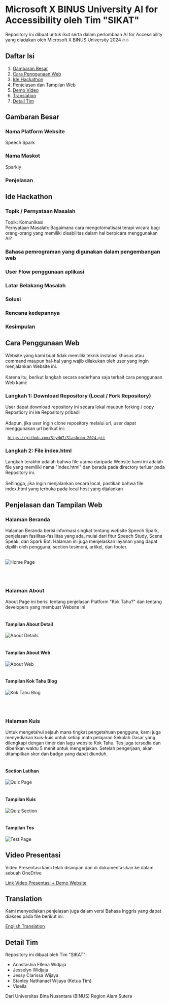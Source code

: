 # Microsoft X BINUS University AI for Accessibility oleh Tim "SIKAT"

Repository ini dibuat untuk ikut serta dalam perlombaan AI for Accessibility yang diadakan oleh Microsoft X BINUS University 2024 🔥🔥

## Daftar Isi
1. [Gambaran Besar](https://github.com/Visella/Sikat#Gambaran-Besar)
2. [Cara Penggunaan Web](https://github.com/StyNW7/Slashcom_2024#Cara-Penggunaan-Web)
3. [Ide Hackathon](https://github.com/StyNW7/Slashcom_2024#Ide-Hackathon)
4. [Penjelasan dan Tampilan Web](https://github.com/StyNW7/Slashcom_2024#Penjelasan-dan-Tampilan-Web)
5. [Demo Video](https://github.com/StyNW7/Slashcom_2024#Demo-Video)
6. [Translation](https://github.com/StyNW7/Slashcom_2024#Translation)
7. [Detail Tim](https://github.com/StyNW7/Slashcom_2024#Detail-Tim)

## Gambaran Besar

### Nama Platform Website
Speech Spark

### Nama Maskot
Sparkly

### Penjelasan


## Ide Hackathon

### Topik / Pernyataan Masalah
Topik: Komunikasi
<br>
Pernyataan Masalah: Bagaimana cara mengotomatisasi terapi wicara bagi orang-orang yang memiliki disabilitas dalam hal berbicara menggunakan AI?


### Bahasa pemrograman yang digunakan dalam pengembangan web

### User Flow penggunaan aplikasi


### Latar Belakang Masalah


### Solusi

### Rencana kedepannya

### Kesimpulan


## Cara Penggunaan Web

Website yang kami buat tidak memiliki teknik instalasi khusus atau command maupun hal-hal yang wajib dilakukan oleh user yang ingin menjalankan Website ini.
<br> <br>
Karena itu, berikut langkah secara sederhana saja terkait cara penggunaan Web kami:

### Langkah 1: Download Repository (Local / Fork Repository)

User dapat download repository ini secara lokal maupun forking / copy Repostiory ini ke Repository pribadi
<br> <br>
Adapun, jika user ingin clone repository melalui url, user dapat menggunakan url berikut ini:

<code> https://github.com/StyNW7/Slashcom_2024.git </code>

### Langkah 2: File index.html

Langkah terakhir adalah bahwa file utama daripada Website kami ini adalah file yang memiliki nama "index.html" dan berada pada directory terluar pada Repository ini.
<br> <br>
Sehingga, jika ingin menjalankan secara local, pastikan bahwa file index.html yang terbuka pada local host yang dijalankan

## Penjelasan dan Tampilan Web

<!-- Home Page -->

### Halaman Beranda
Halaman Beranda berisi informasi singkat tentang website Speech Spark, penjelasan fasilitas-fasilitas yang ada, mulai dari fitur Speech Study, Scene Speak, dan Spark Bot. Halaman ini juga menjelaskan layanan yang dapat dipilih oleh pengguna, section tesimoni, artikel, dan footer.
<br> <br>

![Home Page](https://github.com/Visella/Sikat/assets/76080599/caf8135e-75b3-4cfc-bd82-1615650aa1f2)

<!-- About Page -->

<br> <br>
### Halaman About
About Page ini berisi tentang penjelasan Platform "Kok Tahu?" dan tentang developers yang membuat Website ini
<br> <br>

#### Tampilan About Detail
![About Details](https://github.com/StyNW7/Slashcom_2024/assets/76080599/e3cc98ac-c0fd-4171-87c1-d68d5a284b03)
<br> <br>

#### Tampilan About Web
![About Web](https://github.com/StyNW7/Slashcom_2024/assets/76080599/3ffc67cf-74f7-471a-a723-2cfb6df269a5)
<br> <br>

#### Tampilan Kok Tahu Blog
![Kok Tahu Blog](https://github.com/StyNW7/Slashcom_2024/assets/76080599/5c6e9175-df75-4804-8e92-fbec6eac4d0e)

<!-- Exercise Page -->

<br> <br>
### Halaman Kuis
Untuk mengetahui sejauh mana tingkat pengetahuan pengguna, kami juga menyediakan kuis-kuis untuk setiap mata pelajaran Sekolah Dasar yang dilengkapi dengan timer dan lagu website Kok Tahu. Tes juga tersedia dan diberikan waktu 5 menit untuk mengerjakan. Setelah pengerjaan, akan ditampilkan skor dan badge yang dapat diunduh.
<br> <br>

#### Section Latihan
![Quiz Page](https://github.com/StyNW7/Slashcom_2024/assets/76080599/e4543b1c-eb13-46e8-8c88-b69329a834d0)
<br> <br>

#### Tampilan Kuis
![Quiz Section](https://github.com/StyNW7/Slashcom_2024/assets/76080599/a03114da-7237-455f-a110-111a761ece5d)
<br> <br>

#### Tampilan Tes
![Test Page](https://github.com/StyNW7/Slashcom_2024/assets/76080599/f1fbdb7d-9eb0-4a9f-8a1d-f5ac50eb4347)

<!-- Demo -->

## Video Presentasi
Video Presentasi kami telah disimpan dan di dokumentasikan ke dalam sebuah OneDrive

<a href="https://bit.ly/sikatvideo"> Link Video Presentasi + Demo Website </a>

<!-- Translation -->

## Translation

Kami menyediakan penjelasan juga dalam versi Bahasa Inggris yang dapat diakses pada file berikut ini:

<a href="Translation/English.md"> English Translation </a>

<!-- Tim -->

## Detail Tim

Repository ini dibuat oleh Tim "SIKAT":
- Anastashia Ellena Widjaja
- Jesselyn Widjaja
- Jessy Clarissa Wijaya
- Stanley Nathanael Wijaya (Ketua Tim)
- Visella

Dari Universitas Bina Nusantara (BINUS) Region Alam Sutera
